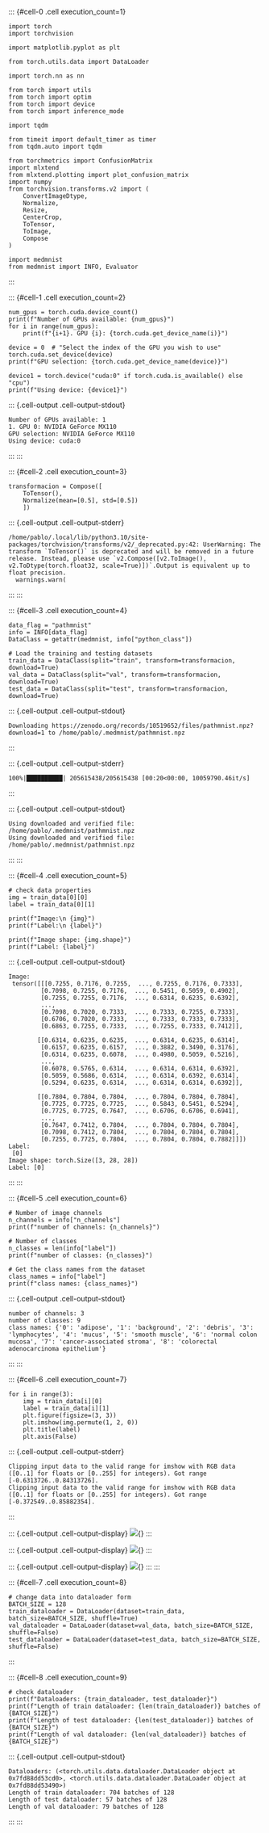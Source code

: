 ::: {#cell-0 .cell execution_count=1}
``` {.python .cell-code}
import torch
import torchvision

import matplotlib.pyplot as plt

from torch.utils.data import DataLoader

import torch.nn as nn

from torch import utils
from torch import optim
from torch import device
from torch import inference_mode

import tqdm

from timeit import default_timer as timer
from tqdm.auto import tqdm

from torchmetrics import ConfusionMatrix
import mlxtend
from mlxtend.plotting import plot_confusion_matrix
import numpy
from torchvision.transforms.v2 import (
    ConvertImageDtype,
    Normalize,
    Resize,
    CenterCrop,
    ToTensor,
    ToImage,
    Compose
)

import medmnist
from medmnist import INFO, Evaluator
```
:::


::: {#cell-1 .cell execution_count=2}
``` {.python .cell-code}
num_gpus = torch.cuda.device_count()
print(f"Number of GPUs available: {num_gpus}")
for i in range(num_gpus):
    print(f"{i+1}. GPU {i}: {torch.cuda.get_device_name(i)}")

device = 0  # "Select the index of the GPU you wish to use"
torch.cuda.set_device(device)
print(f"GPU selection: {torch.cuda.get_device_name(device)}")

device1 = torch.device("cuda:0" if torch.cuda.is_available() else "cpu")
print(f"Using device: {device1}")
```

::: {.cell-output .cell-output-stdout}
```
Number of GPUs available: 1
1. GPU 0: NVIDIA GeForce MX110
GPU selection: NVIDIA GeForce MX110
Using device: cuda:0
```
:::
:::


::: {#cell-2 .cell execution_count=3}
``` {.python .cell-code}
transformacion = Compose([
    ToTensor(), 
    Normalize(mean=[0.5], std=[0.5])
    ])
```

::: {.cell-output .cell-output-stderr}
```
/home/pablo/.local/lib/python3.10/site-packages/torchvision/transforms/v2/_deprecated.py:42: UserWarning: The transform `ToTensor()` is deprecated and will be removed in a future release. Instead, please use `v2.Compose([v2.ToImage(), v2.ToDtype(torch.float32, scale=True)])`.Output is equivalent up to float precision.
  warnings.warn(
```
:::
:::


::: {#cell-3 .cell execution_count=4}
``` {.python .cell-code}
data_flag = "pathmnist"
info = INFO[data_flag]
DataClass = getattr(medmnist, info["python_class"])

# Load the training and testing datasets
train_data = DataClass(split="train", transform=transformacion, download=True)
val_data = DataClass(split="val", transform=transformacion, download=True)
test_data = DataClass(split="test", transform=transformacion, download=True)
```

::: {.cell-output .cell-output-stdout}
```
Downloading https://zenodo.org/records/10519652/files/pathmnist.npz?download=1 to /home/pablo/.medmnist/pathmnist.npz
```
:::

::: {.cell-output .cell-output-stderr}
```
100%|██████████| 205615438/205615438 [00:20<00:00, 10059790.46it/s]
```
:::

::: {.cell-output .cell-output-stdout}
```
Using downloaded and verified file: /home/pablo/.medmnist/pathmnist.npz
Using downloaded and verified file: /home/pablo/.medmnist/pathmnist.npz
```
:::
:::


::: {#cell-4 .cell execution_count=5}
``` {.python .cell-code}
# check data properties
img = train_data[0][0]
label = train_data[0][1]

print(f"Image:\n {img}")
print(f"Label:\n {label}")

print(f"Image shape: {img.shape}")
print(f"Label: {label}")
```

::: {.cell-output .cell-output-stdout}
```
Image:
 tensor([[[0.7255, 0.7176, 0.7255,  ..., 0.7255, 0.7176, 0.7333],
         [0.7098, 0.7255, 0.7176,  ..., 0.5451, 0.5059, 0.4902],
         [0.7255, 0.7255, 0.7176,  ..., 0.6314, 0.6235, 0.6392],
         ...,
         [0.7098, 0.7020, 0.7333,  ..., 0.7333, 0.7255, 0.7333],
         [0.6706, 0.7020, 0.7333,  ..., 0.7333, 0.7333, 0.7333],
         [0.6863, 0.7255, 0.7333,  ..., 0.7255, 0.7333, 0.7412]],

        [[0.6314, 0.6235, 0.6235,  ..., 0.6314, 0.6235, 0.6314],
         [0.6157, 0.6235, 0.6157,  ..., 0.3882, 0.3490, 0.3176],
         [0.6314, 0.6235, 0.6078,  ..., 0.4980, 0.5059, 0.5216],
         ...,
         [0.6078, 0.5765, 0.6314,  ..., 0.6314, 0.6314, 0.6392],
         [0.5059, 0.5686, 0.6314,  ..., 0.6314, 0.6392, 0.6314],
         [0.5294, 0.6235, 0.6314,  ..., 0.6314, 0.6314, 0.6392]],

        [[0.7804, 0.7804, 0.7804,  ..., 0.7804, 0.7804, 0.7804],
         [0.7725, 0.7725, 0.7725,  ..., 0.5843, 0.5451, 0.5294],
         [0.7725, 0.7725, 0.7647,  ..., 0.6706, 0.6706, 0.6941],
         ...,
         [0.7647, 0.7412, 0.7804,  ..., 0.7804, 0.7804, 0.7804],
         [0.7098, 0.7412, 0.7804,  ..., 0.7804, 0.7804, 0.7804],
         [0.7255, 0.7725, 0.7804,  ..., 0.7804, 0.7804, 0.7882]]])
Label:
 [0]
Image shape: torch.Size([3, 28, 28])
Label: [0]
```
:::
:::


::: {#cell-5 .cell execution_count=6}
``` {.python .cell-code}
# Number of image channels
n_channels = info["n_channels"]
print(f"number of channels: {n_channels}")

# Number of classes
n_classes = len(info["label"])
print(f"number of classes: {n_classes}")

# Get the class names from the dataset
class_names = info["label"]
print(f"class names: {class_names}")
```

::: {.cell-output .cell-output-stdout}
```
number of channels: 3
number of classes: 9
class names: {'0': 'adipose', '1': 'background', '2': 'debris', '3': 'lymphocytes', '4': 'mucus', '5': 'smooth muscle', '6': 'normal colon mucosa', '7': 'cancer-associated stroma', '8': 'colorectal adenocarcinoma epithelium'}
```
:::
:::


::: {#cell-6 .cell execution_count=7}
``` {.python .cell-code}
for i in range(3):
    img = train_data[i][0]
    label = train_data[i][1]
    plt.figure(figsize=(3, 3))
    plt.imshow(img.permute(1, 2, 0))
    plt.title(label)
    plt.axis(False)
```

::: {.cell-output .cell-output-stderr}
```
Clipping input data to the valid range for imshow with RGB data ([0..1] for floats or [0..255] for integers). Got range [-0.6313726..0.84313726].
Clipping input data to the valid range for imshow with RGB data ([0..1] for floats or [0..255] for integers). Got range [-0.372549..0.85882354].
```
:::

::: {.cell-output .cell-output-display}
![](lab002_CNN_cap_files/figure-html/cell-8-output-2.png){}
:::

::: {.cell-output .cell-output-display}
![](lab002_CNN_cap_files/figure-html/cell-8-output-3.png){}
:::

::: {.cell-output .cell-output-display}
![](lab002_CNN_cap_files/figure-html/cell-8-output-4.png){}
:::
:::


::: {#cell-7 .cell execution_count=8}
``` {.python .cell-code}
# change data into dataloader form
BATCH_SIZE = 128
train_dataloader = DataLoader(dataset=train_data, batch_size=BATCH_SIZE, shuffle=True)
val_dataloader = DataLoader(dataset=val_data, batch_size=BATCH_SIZE, shuffle=False)
test_dataloader = DataLoader(dataset=test_data, batch_size=BATCH_SIZE, shuffle=False)
```
:::


::: {#cell-8 .cell execution_count=9}
``` {.python .cell-code}
# check dataloader
print(f"Dataloaders: {train_dataloader, test_dataloader}")
print(f"Length of train dataloader: {len(train_dataloader)} batches of {BATCH_SIZE}")
print(f"Length of test dataloader: {len(test_dataloader)} batches of {BATCH_SIZE}")
print(f"Length of val dataloader: {len(val_dataloader)} batches of {BATCH_SIZE}")
```

::: {.cell-output .cell-output-stdout}
```
Dataloaders: (<torch.utils.data.dataloader.DataLoader object at 0x7fd88dd53cd0>, <torch.utils.data.dataloader.DataLoader object at 0x7fd88dd53490>)
Length of train dataloader: 704 batches of 128
Length of test dataloader: 57 batches of 128
Length of val dataloader: 79 batches of 128
```
:::
:::


